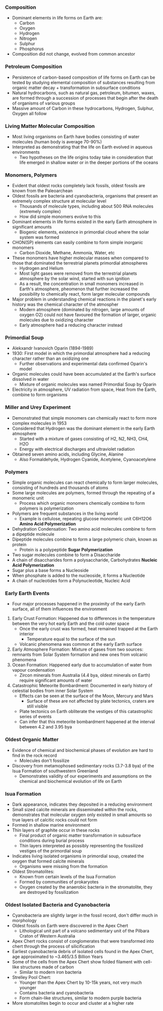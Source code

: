 ### Composition
 - Dominant elements in life forms on Earth are:
	 - Carbon
	 - Oxygen
	 - Hydrogen
	 - Nitrogen
	 - Sulphur
	 - Phosphorus
 - Composition did not change, evolved from common ancestor

### Petroleum Composition
 - Persistence of carbon-based composition of life forms on Earth can be tested by studying elemental composition of substances resulting from organic matter decay + transformation in subsurface conditions
 - Natural hydrocarbons, such as natural gas, petroleum, bitumen, waxes, are formed through a succession of processes that begin after the death of organisms of various groups
 - Massive amount of Carbon in these hydrocarbons, Hydrogen, Sulphur, Oxygen all follow

### Living Matter Molecular Composition
 - Most living organisms on Earth have bodies consisting of water molecules (human body is average 70-90%)
 - Interpreted as demonstrating that the life on Earth evolved in aqueous environments
	 - Two hypotheses on the life origins today take in consideration that life emerged in shallow water or in the deeper portions of the oceans

### Monomers, Polymers
 - Evident that oldest rocks completely lack fossils, oldest fossils are known from the Paleoarchean
 - Oldest fossils are bacteria and cyanobacteria, organisms that present an extremely complex structure at molecular level
	 - Thousands of molecule types, including about 500 RNA molecules (extremely complex)
	 - How did simple monomers evolve to this
 - Dominant elements in life forms existed in the early Earth atmosphere in significant amounts
	 - Biogenic elements, existence in primordial cloud where the solar system was formed
 - CHON(SP) elements can easily combine to form simple inorganic monomers
	 - Carbon Dioxide, Methane, Ammonia, Water, etc
 - These monomers have higher molecular masses when compared to those that dominated the terrestrial planets primordial atmospheres
	 - Hydrogen and Helium
	 - Most light gases were removed from the terrestrial planets atmosphere by the solar wind, started with sun ignition
	 - As a result, the concentration in small monomers increased in Earth's atmosphere, pheomenon that further increased the possibility to chemically react, form larger molecular compounds
 - Major problem in understanding chemical reactions in the planet's early history was the chemical character of the atmospher
	 - Modern atmosphere (dominated by nitrogen, large amounts of oxygen O2) could not have favoured the formation of larger, organic molecules due to oxidizing character
	 - Early atmosphere had a reducing character instead

### Primordial Soup
 - Alekxandr Ivanovich Oparin (1894-1989)
 - 1930: First model in which the primordial  atmosphere had a reducing character rather than an oxidizing one
	 - Further observations and experimental data confirmed Oparin's model
 - Organic molecules could have been accumulated at the Earth's surface dissolved in water
	 - Mixture of organic molecules was named Primordial Soup by Oparin
 - Electricity in atmosphere, UV radiation from space, Heat from the Earth, combine to form organisms

### Miller and Urey Experiment
 - Demonstrated that simple monomers can chemically react to form more complex molecules in 1953
 - Considered that Hydrogen was the dominant element in the early Earth atmosphere
	 - Started with a mixture of gases consisting of H2, N2, NH3, CH4, H2O
	 - Energy with electrical discharges and ultraviolet radiation
 - Obtained seven amino acids, including Glycine, Alanine
	 - Also Formaldehyde, Hydrogen Cyanide, Acetylene, Cyanoacetylene

### Polymers
 - Simple organic molecules can react chemically to form larger molecules, consisting of hundreds and thousands of atoms
 - Some large molecules are polymers, formed through the repeating of a monomeric unit
	 - Process which organic monomers chemically combine to form polymers is polymerization
 - Polymers are frequent substances in the living world
	 - Example is cellulose, repeating glucose monomeric unit C6H12O6
**Amino Acid Polymerization**
 - Dehydration Condensation: Two amino acid molecules combine to form a dipeptide molecule
 - Dipeptide molecules combine to form a large polymeric chain, known as protein
	 - Protein is a polypeptide
**Sugar Polymerization**
 - Two sugar molecules combine to form a Disaccharide
 - A chain of disaccharides form a polysaccharide, Carbohydrates
**Nucleic Acid Polymerization**
 - Sugar plus a base forms a Nucleoside
 - When phosphate is added to the nucleoside, it forms a Nucleotide
 - A chain of nucleotides form a Polynucleotide, Nucleic Acid

### Early Earth Events
 - Four major processes happened in the proximity of the early Earth surface, all of them influences the environment
1. Early Crust Formation: Happened due to differences in the temperature between the very hot early Earth and the cold outer space
	- Once the early crust was formed, heat remained trapped at the Earth interior
		- Temperature equal to the surface of the sun
	- Volcanic phenomena was common at the early Earth surface
2. Early Atmosphere Formation: Mixture of gases from two sources: remnants from Solar System formation and new ones from volcanic phenomena
3. Ocean Formation: Happened early due to accumulation of water from vapour condensation
	 - Zircon minerals from Australia (4.4 bya, oldest minerals on Earth) require significant amounts of water
4. Catastrophic Meteorite Bombardment: Documented in early history of celestial bodies from inner Solar System
	 - Effects can be seen at the surface of the Moon, Mercury and Mars
		 - Surface of these are not affected by plate tectonics, craters are still visible
	 - Plate tectonics on Earth obliterate the vestiges of this catastrophic series of events
	 - Can infer that this meteorite bombardment happened at the interval between 4.2 and 3.95 bya

### Oldest Organic Matter
 - Evidence of chemical and biochemical phases of evolution are hard to find in the rock record
	 - Molecules don't fossilize
 - Discovery from metamophosed sedimentary rocks (3.7-3.8 bya) of the Isua Formation of southwestern Greenland
	 - Demonstrates validity of our experiments and assumptions on the chemical and biochemical evolution of life on Earth

### Isua Formation
 - Dark appearance, indicates they deposited in a reducing environment
 - Small sized calcite minerals are disseminated within the rocks, demonstrates that molecular oxygen only existed in small amounts so true layers of calcitic rocks could not form
 - Formed in shallow marine environment
 - Thin layers of graphite occur in these rocks
	 - Final product of organic matter transformation in subsurface conditions during burial process
	 - Thin layers interpreted as possibly representing the fossilized vestiges of the primordial soup
 - Indicates living isolated organisms in primordial soup, created the oxygen that formed calcite minerals
	 - Organisms were missing from the formation
 - Oldest Stromatolites:
	 - Known from certain levels of the Isua Formation
	 - Formed by communities of prokaryotes
	 - Oxygen created by the anaerobic bacteria in the stromatolite, they are destroyed by fossilization

### Oldest Isolated Bacteria and Cyanobacteria
 - Cyanobacteria are slightly larger in the fossil record, don't differ much in morphology
 - Oldest fossils on Earth were discovered in the Apex Chert
	 - Lithological unit part of a volcano sedimentary unit of the Pilbara Craton of Western Australia
 - Apex Chert rocks consist of conglomerates that were transformed into chert through the process of silicification
 - Earliest cyanobacteria debris of isolated cells found in the Apex Chert, age approximated to ~3.465/3.5 Billion Years
 - Some of the cells from the Apex Chert show folded filament with cell-like structures made of carbon
	 - Similar to modern iron bacteria
 - Strelley Pool Chert:
	 - Younger than the Apex Chert by 10-15k years, not very much younger
	 - Contains bacteria and cyanobacteria
	 - Form chain-like structures, similar to modern purple bacteria
 - More stomatolites begin to occur and cluster at a higher rate
